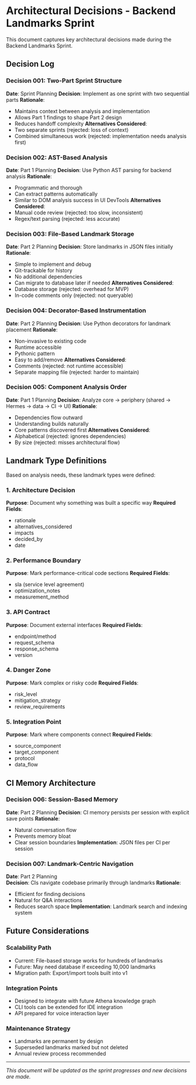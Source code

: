 # Architectural Decisions - Backend Landmarks Sprint

This document captures key architectural decisions made during the Backend Landmarks Sprint.

## Decision Log

### Decision 001: Two-Part Sprint Structure
**Date**: Sprint Planning
**Decision**: Implement as one sprint with two sequential parts
**Rationale**: 
- Maintains context between analysis and implementation
- Allows Part 1 findings to shape Part 2 design
- Reduces handoff complexity
**Alternatives Considered**:
- Two separate sprints (rejected: loss of context)
- Combined simultaneous work (rejected: implementation needs analysis first)

### Decision 002: AST-Based Analysis
**Date**: Part 1 Planning
**Decision**: Use Python AST parsing for backend analysis
**Rationale**:
- Programmatic and thorough
- Can extract patterns automatically
- Similar to DOM analysis success in UI DevTools
**Alternatives Considered**:
- Manual code review (rejected: too slow, inconsistent)
- Regex/text parsing (rejected: less accurate)

### Decision 003: File-Based Landmark Storage
**Date**: Part 2 Planning
**Decision**: Store landmarks in JSON files initially
**Rationale**:
- Simple to implement and debug
- Git-trackable for history
- No additional dependencies
- Can migrate to database later if needed
**Alternatives Considered**:
- Database storage (rejected: overhead for MVP)
- In-code comments only (rejected: not queryable)

### Decision 004: Decorator-Based Instrumentation
**Date**: Part 2 Planning
**Decision**: Use Python decorators for landmark placement
**Rationale**:
- Non-invasive to existing code
- Runtime accessible
- Pythonic pattern
- Easy to add/remove
**Alternatives Considered**:
- Comments (rejected: not runtime accessible)
- Separate mapping file (rejected: harder to maintain)

### Decision 005: Component Analysis Order
**Date**: Part 1 Planning
**Decision**: Analyze core → periphery (shared → Hermes → data → CI → UI)
**Rationale**:
- Dependencies flow outward
- Understanding builds naturally
- Core patterns discovered first
**Alternatives Considered**:
- Alphabetical (rejected: ignores dependencies)
- By size (rejected: misses architectural flow)

## Landmark Type Definitions

Based on analysis needs, these landmark types were defined:

### 1. Architecture Decision
**Purpose**: Document why something was built a specific way
**Required Fields**: 
- rationale
- alternatives_considered
- impacts
- decided_by
- date

### 2. Performance Boundary  
**Purpose**: Mark performance-critical code sections
**Required Fields**:
- sla (service level agreement)
- optimization_notes
- measurement_method

### 3. API Contract
**Purpose**: Document external interfaces
**Required Fields**:
- endpoint/method
- request_schema
- response_schema
- version

### 4. Danger Zone
**Purpose**: Mark complex or risky code
**Required Fields**:
- risk_level
- mitigation_strategy
- review_requirements

### 5. Integration Point
**Purpose**: Mark where components connect
**Required Fields**:
- source_component
- target_component
- protocol
- data_flow

## CI Memory Architecture

### Decision 006: Session-Based Memory
**Date**: Part 2 Planning
**Decision**: CI memory persists per session with explicit save points
**Rationale**:
- Natural conversation flow
- Prevents memory bloat
- Clear session boundaries
**Implementation**: JSON files per CI per session

### Decision 007: Landmark-Centric Navigation
**Date**: Part 2 Planning  
**Decision**: CIs navigate codebase primarily through landmarks
**Rationale**:
- Efficient for finding decisions
- Natural for Q&A interactions
- Reduces search space
**Implementation**: Landmark search and indexing system

## Future Considerations

### Scalability Path
- Current: File-based storage works for hundreds of landmarks
- Future: May need database if exceeding 10,000 landmarks
- Migration path: Export/import tools built into v1

### Integration Points
- Designed to integrate with future Athena knowledge graph
- CLI tools can be extended for IDE integration
- API prepared for voice interaction layer

### Maintenance Strategy
- Landmarks are permanent by design
- Superseded landmarks marked but not deleted
- Annual review process recommended

---

*This document will be updated as the sprint progresses and new decisions are made.*